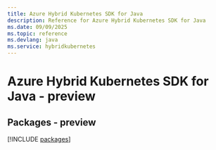 ```yaml
---
title: Azure Hybrid Kubernetes SDK for Java
description: Reference for Azure Hybrid Kubernetes SDK for Java
ms.date: 09/09/2025
ms.topic: reference
ms.devlang: java
ms.service: hybridkubernetes
---
```

# Azure Hybrid Kubernetes SDK for Java - preview
## Packages - preview
[!INCLUDE [packages](hybrid-kubernetes-index.md)]